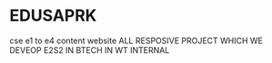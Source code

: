 # EDUSAPRK
cse e1 to e4 content website
ALL RESPOSIVE PROJECT WHICH WE DEVEOP E2S2 IN BTECH IN WT INTERNAL
